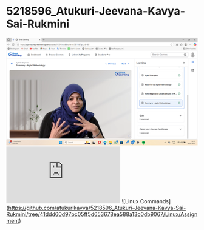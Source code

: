 # 5218596_Atukuri-Jeevana-Kavya-Sai-Rukmini

![Agile GL](https://github.com/atukurikavya/5218596_Atukuri-Jeevana-Kavya-Sai-Rukmini/blob/a8b789a8ce558d4d7004c15b0172dc923b4116f7/5218596_Atukuri-Jeevana-Kavya-Sai-Rukmini.png)
![Simplilearn-git](https://github.com/atukurikavya/5218596_Atukuri-Jeevana-Kavya-Sai-Rukmini/blob/1911b3fbc60efbc1245803721e65b558fed171b5/5218596_Atukuri-Jeevana-Kavya-Sai-Rukmini.pdf)
![Linux Commands] (https://github.com/atukurikavya/5218596_Atukuri-Jeevana-Kavya-Sai-Rukmini/tree/41ddd60d97bc05ff5d653678ea588a13c0db9067/Linux/Assignment)
